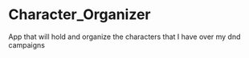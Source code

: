 # Character_Organizer
App that will hold and organize the characters that I have over my dnd campaigns
